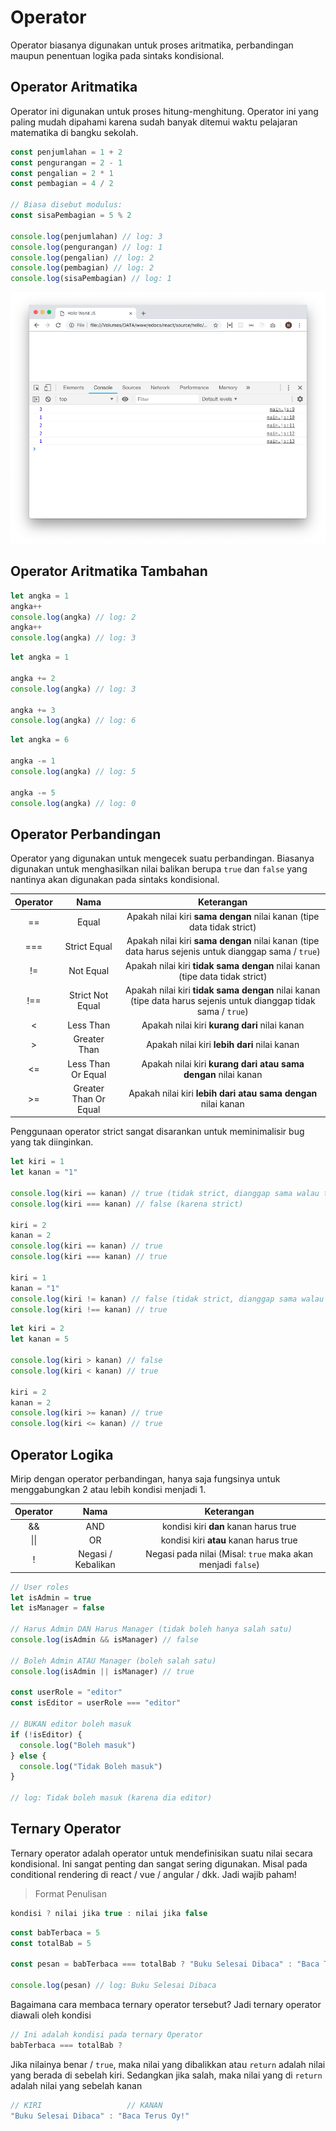 # Operator

Operator biasanya digunakan untuk proses aritmatika, perbandingan maupun penentuan logika pada sintaks kondisional.


## Operator Aritmatika
Operator ini digunakan untuk proses hitung-menghitung. Operator ini yang paling mudah dipahami karena sudah banyak ditemui waktu pelajaran matematika di bangku sekolah.

```javascript
const penjumlahan = 1 + 2
const pengurangan = 2 - 1
const pengalian = 2 * 1
const pembagian = 4 / 2

// Biasa disebut modulus:
const sisaPembagian = 5 % 2

console.log(penjumlahan) // log: 3
console.log(pengurangan) // log: 1
console.log(pengalian) // log: 2
console.log(pembagian) // log: 2
console.log(sisaPembagian) // log: 1
```

![Operator Aritmatika](./images/operator/operator-artimatika.png)

## Operator Aritmatika Tambahan

```javascript
let angka = 1
angka++
console.log(angka) // log: 2
angka++
console.log(angka) // log: 3
```

```javascript
let angka = 1

angka += 2 
console.log(angka) // log: 3

angka += 3 
console.log(angka) // log: 6
```

```javascript
let angka = 6

angka -= 1 
console.log(angka) // log: 5

angka -= 5 
console.log(angka) // log: 0
```


## Operator Perbandingan
Operator yang digunakan untuk mengecek suatu perbandingan. Biasanya digunakan untuk menghasilkan nilai balikan berupa `true` dan `false` yang nantinya akan digunakan pada sintaks kondisional.

| Operator | Nama |Keterangan |
|:--------:|:----------:|:----------:|
| == | Equal | Apakah nilai kiri **sama dengan** nilai kanan (tipe data tidak strict) |
| === | Strict Equal | Apakah nilai kiri **sama dengan** nilai kanan (tipe data harus sejenis untuk dianggap sama / `true`) |
| != | Not Equal | Apakah nilai kiri **tidak sama dengan** nilai kanan (tipe data tidak strict) |
| !== | Strict Not Equal | Apakah nilai kiri **tidak sama dengan** nilai kanan (tipe data harus sejenis untuk dianggap tidak sama / `true`) |
| < | Less Than | Apakah nilai kiri **kurang dari** nilai kanan |
| > | Greater Than | Apakah nilai kiri **lebih dari** nilai kanan |
| <= | Less Than Or Equal | Apakah nilai kiri **kurang dari atau sama dengan** nilai kanan |
| >= | Greater Than Or Equal | Apakah nilai kiri **lebih dari atau sama dengan** nilai kanan |

Penggunaan operator strict sangat disarankan untuk meminimalisir bug yang tak diinginkan.

```javascript
let kiri = 1
let kanan = "1"

console.log(kiri == kanan) // true (tidak strict, dianggap sama walau tipe data berbeda)
console.log(kiri === kanan) // false (karena strict)

kiri = 2
kanan = 2
console.log(kiri == kanan) // true
console.log(kiri === kanan) // true

kiri = 1
kanan = "1"
console.log(kiri != kanan) // false (tidak strict, dianggap sama walau tipe data berbeda)
console.log(kiri !== kanan) // true
```

```javascript
let kiri = 2
let kanan = 5

console.log(kiri > kanan) // false
console.log(kiri < kanan) // true

kiri = 2
kanan = 2
console.log(kiri >= kanan) // true
console.log(kiri <= kanan) // true
```

## Operator Logika
Mirip dengan operator perbandingan, hanya saja fungsinya untuk menggabungkan 2 atau lebih kondisi menjadi 1.

| Operator | Nama | Keterangan |
|:--------:|:----------:|:----------:|
| && | AND | kondisi kiri **dan** kanan harus true |
| \|\| | OR | kondisi kiri **atau** kanan harus true |
| ! | Negasi / Kebalikan | Negasi pada nilai (Misal: `true` maka akan menjadi `false`) |

```javascript
// User roles
let isAdmin = true
let isManager = false

// Harus Admin DAN Harus Manager (tidak boleh hanya salah satu)
console.log(isAdmin && isManager) // false

// Boleh Admin ATAU Manager (boleh salah satu)
console.log(isAdmin || isManager) // true

const userRole = "editor"
const isEditor = userRole === "editor"

// BUKAN editor boleh masuk
if (!isEditor) {
  console.log("Boleh masuk")
} else {
  console.log("Tidak Boleh masuk")
}

// log: Tidak boleh masuk (karena dia editor)
```


## Ternary Operator
Ternary operator adalah operator untuk mendefinisikan suatu nilai secara kondisional. Ini sangat penting dan sangat sering digunakan. Misal pada conditional rendering di react / vue / angular / dkk. Jadi wajib paham!

> Format Penulisan

```javascript
kondisi ? nilai jika true : nilai jika false
```

```javascript
const babTerbaca = 5
const totalBab = 5

const pesan = babTerbaca === totalBab ? "Buku Selesai Dibaca" : "Baca Terus Oy!"

console.log(pesan) // log: Buku Selesai Dibaca
```

Bagaimana cara membaca ternary operator tersebut? Jadi ternary operator diawali oleh kondisi

```javascript
// Ini adalah kondisi pada ternary Operator
babTerbaca === totalBab ?
```

Jika nilainya benar / `true`, maka nilai yang dibalikkan atau `return` adalah nilai yang berada di sebelah kiri. Sedangkan jika salah, maka nilai yang di `return` adalah nilai yang sebelah kanan

```javascript
// KIRI                   // KANAN
"Buku Selesai Dibaca" : "Baca Terus Oy!"
```